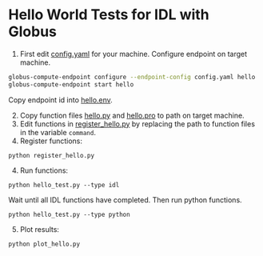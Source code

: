 # Hello World Tests for IDL with Globus

1. First edit [config.yaml](config.yaml) for your machine.  Configure endpoint on target machine. 
```bash
globus-compute-endpoint configure --endpoint-config config.yaml hello
globus-compute-endpoint start hello
```
Copy endpoint id into [hello.env](hello.env).

2. Copy function files [hello.py](hello.py) and [hello.pro](hello.pro) to path on target machine.
2. Edit functions in [register_hello.py](register_hello.py) by replacing the path to function files in the variable `command`.
3. Register functions:
```shell
python register_hello.py
```
4. Run functions:
```shell
python hello_test.py --type idl
```
Wait until all IDL functions have completed.  Then run python functions.
```shell
python hello_test.py --type python
```
5. Plot results:
```shell
python plot_hello.py
```
